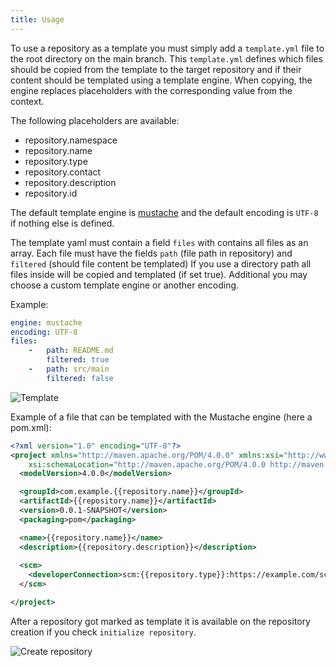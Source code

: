 ```yaml
---
title: Usage
---
```

To use a repository as a template you must simply add a `template.yml` file to the root directory on the main branch. 
This `template.yml` defines which files should be copied from the template to the target repository 
and if their content should be templated using a template engine.
When copying, the engine replaces placeholders with the corresponding value from the context.

The following placeholders are available:
- repository.namespace
- repository.name
- repository.type
- repository.contact
- repository.description
- repository.id

The default template engine is [mustache](https://mustache.github.io/) and the default encoding is `UTF-8` if nothing else is defined.

The template yaml must contain a field `files` with contains all files as an array.
Each file must have the fields `path` (file path in repository) and `filtered` (should file content be templated)
If you use a directory path all files inside will be copied and templated (if set true).
Additional you may choose a custom template engine or another encoding. 

Example:
```yaml 
engine: mustache
encoding: UTF-8
files: 
    -   path: README.md
        filtered: true
    -   path: src/main
        filtered: false
```

![Template](assets/template.png)

Example of a file that can be templated with the Mustache engine (here a pom.xml):
```xml
<?xml version="1.0" encoding="UTF-8"?>
<project xmlns="http://maven.apache.org/POM/4.0.0" xmlns:xsi="http://www.w3.org/2001/XMLSchema-instance"
	xsi:schemaLocation="http://maven.apache.org/POM/4.0.0 http://maven.apache.org/xsd/maven-4.0.0.xsd">
  <modelVersion>4.0.0</modelVersion>

  <groupId>com.example.{{repository.name}}</groupId>
  <artifactId>{{repository.name}}</artifactId>
  <version>0.0.1-SNAPSHOT</version>
  <packaging>pom</packaging>

  <name>{{repository.name}}</name>
  <description>{{repository.description}}</description>
    
  <scm>
    <developerConnection>scm:{{repository.type}}:https://example.com/scm/repo/projects/{{repository.name}}</developerConnection>
  </scm>

</project>
```

After a repository got marked as template it is available on the repository creation if you check `initialize repository`.

![Create repository](assets/create-repo.png)
